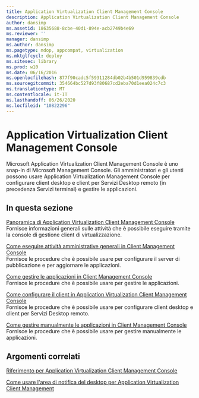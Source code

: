 ```yaml
---
title: Application Virtualization Client Management Console
description: Application Virtualization Client Management Console
author: dansimp
ms.assetid: 18635688-8cbe-40d1-894e-acb2749b4e69
ms.reviewer: ''
manager: dansimp
ms.author: dansimp
ms.pagetype: mdop, appcompat, virtualization
ms.mktglfcycl: deploy
ms.sitesec: library
ms.prod: w10
ms.date: 06/16/2016
ms.openlocfilehash: 877f90cadc5f59311284db02b4b501d959839cdb
ms.sourcegitcommit: 354664bc527d93f80687cd2eba70d1eea024c7c3
ms.translationtype: MT
ms.contentlocale: it-IT
ms.lasthandoff: 06/26/2020
ms.locfileid: "10822296"
---
```

# Application Virtualization Client Management Console


Microsoft Application Virtualization Client Management Console è uno snap-in di Microsoft Management Console. Gli amministratori e gli utenti possono usare Application Virtualization Management Console per configurare client desktop e client per Servizi Desktop remoto (in precedenza Servizi terminal) e gestire le applicazioni.

## In questa sezione


<a href="" id="application-virtualization-client-management-console-overview"></a>[Panoramica di Application Virtualization Client Management Console](application-virtualization-client-management-console-overview.md)  
Fornisce informazioni generali sulle attività che è possibile eseguire tramite la console di gestione client di virtualizzazione.

<a href="" id="how-to-perform-general-administrative-tasks-in-the-client-management-console"></a>[Come eseguire attività amministrative generali in Client Management Console](how-to-perform-general-administrative-tasks-in-the-client-management-console.md)  
Fornisce le procedure che è possibile usare per configurare il server di pubblicazione e per aggiornare le applicazioni.

<a href="" id="how-to-manage-applications-in-the-client-management-console"></a>[Come gestire le applicazioni in Client Management Console](how-to-manage-applications-in-the-client-management-console.md)  
Fornisce le procedure che è possibile usare per gestire le applicazioni.

<a href="" id="how-to-configure-the-client-in-the-application-virtualization-client-management-console"></a>[Come configurare il client in Application Virtualization Client Management Console](how-to-configure-the-client-in-the-application-virtualization-client-management-console.md)  
Fornisce le procedure che è possibile usare per configurare client desktop e client per Servizi Desktop remoto.

<a href="" id="how-to-manually-manage-applications-in-the-client-management-console"></a>[Come gestire manualmente le applicazioni in Client Management Console](how-to-manually-manage-applications-in-the-client-management-console.md)  
Fornisce le procedure che è possibile usare per gestire manualmente le applicazioni.

## Argomenti correlati


[Riferimento per Application Virtualization Client Management Console](application-virtualization-client-management-console-reference.md)

[Come usare l'area di notifica del desktop per Application Virtualization Client Management](how-to-use-the-desktop-notification-area-for-application-virtualization-client-management.md)

 

 





